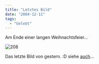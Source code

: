 ```yaml
---
title: "Letztes Bild"
date: "2004-12-11"
tags:
  - "Gelebt"
---
```


Am Ende einer langen Weihnachtsfeier...

![208](/img/webpropaganda/208.jpg)

Das letzte Bild von gestern. :D siehe [auch](http://lumma.de/eintrag.php?id=1025)...
